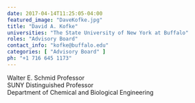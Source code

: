 ```yaml
---
date: 2017-04-14T11:25:05-04:00
featured_image: "DaveKofke.jpg"
title: "David A. Kofke"
universities: "The State University of New York at Buffalo"
roles: "Advisory Board"
contact_info: "kofke@buffalo.edu"
categories: [ "Advisory Board" ]
ph: "+1 716 645 1173"
---
```


Walter E. Schmid Professor\
SUNY Distinguished Professor\
Department of Chemical and Biological Engineering




